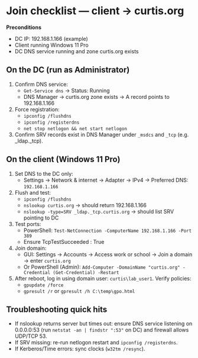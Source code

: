 # Join checklist — client → curtis.org

**Preconditions**
- DC IP: 192.168.1.166 (example)
- Client running Windows 11 Pro
- DC DNS service running and zone curtis.org exists

## On the DC (run as Administrator)
1. Confirm DNS service:
   - `Get-Service dns` → Status: Running
   - DNS Manager → curtis.org zone exists → A record points to 192.168.1.166
2. Force registration:
   - `ipconfig /flushdns`
   - `ipconfig /registerdns`
   - `net stop netlogon && net start netlogon`
3. Confirm SRV records exist in DNS Manager under `_msdcs` and `_tcp` (e.g. _ldap._tcp).

## On the client (Windows 11 Pro)
1. Set DNS to the DC only:
   - Settings → Network & internet → Adapter → IPv4 → Preferred DNS: `192.168.1.166`
2. Flush and test:
   - `ipconfig /flushdns`
   - `nslookup curtis.org` → should return 192.168.1.166
   - `nslookup -type=SRV _ldap._tcp.curtis.org` → should list SRV pointing to DC
3. Test ports:
   - PowerShell: `Test-NetConnection -ComputerName 192.168.1.166 -Port 389`
   - Ensure TcpTestSucceeded : True
4. Join domain:
   - GUI: Settings → Accounts → Access work or school → Join a domain → enter `curtis.org`
   - Or PowerShell (Admin): `Add-Computer -DomainName "curtis.org" -Credential (Get-Credential) -Restart`
5. After reboot, log in using domain user: `curtis\lab_user1`. Verify policies:
   - `gpupdate /force`
   - `gpresult /r` or `gpresult /h C:\temp\gpo.html`

## Troubleshooting quick hits
- If nslookup returns server but times out: ensure DNS service listening on 0.0.0.0:53 (run `netstat -an | findstr ":53"` on DC) and firewall allows UDP/TCP 53.  
- If SRV missing: re-run netlogon restart and `ipconfig /registerdns`.  
- If Kerberos/Time errors: sync clocks (`w32tm /resync`).

